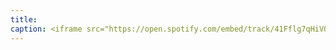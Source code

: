 ```yaml
---
title: 
caption: <iframe src="https://open.spotify.com/embed/track/41Fflg7qHiVOD6dEPvsCzO" width="100%" height="80" frameBorder="0" allowtransparency="true" allow="encrypted-media"></iframe>
---
```

